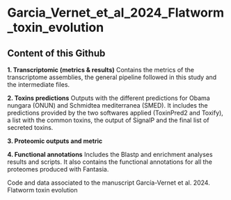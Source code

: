 # Garcia_Vernet_et_al_2024_Flatworm_toxin_evolution

## Content of this Github

**1. Transcriptomic (metrics & results)** Contains the metrics of the transcriptome assemblies, the general pipeline followed in this study and the intermediate files. 

**2. Toxins predictions** Outputs with the different predictions for Obama nungara (ONUN) and Schmidtea mediterranea (SMED). It includes the predictions provided by the two softwares applied (ToxinPred2 and Toxify), a list with the common toxins, the output of SignalP and the final list of secreted toxins. 

**3. Proteomic outputs and metric**

**4. Functional annotations** Includes the Blastp and enrichment analyses results and scripts. It also contains the functional annotations for all the proteomes produced with Fantasia. 

Code and data associated to the manuscript García-Vernet et al. 2024. Flatworm toxin evolution
